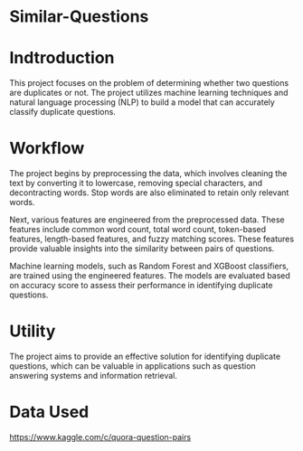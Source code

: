 # Similar-Questions

# Indtroduction
This project focuses on the problem of determining whether two questions are duplicates or not. The project utilizes machine learning techniques and natural language processing (NLP) to build a model that can accurately classify duplicate questions.

# Workflow
The project begins by preprocessing the data, which involves cleaning the text by converting it to lowercase, removing special characters, and decontracting words. Stop words are also eliminated to retain only relevant words.

Next, various features are engineered from the preprocessed data. These features include common word count, total word count, token-based features, length-based features, and fuzzy matching scores. These features provide valuable insights into the similarity between pairs of questions.

Machine learning models, such as Random Forest and XGBoost classifiers, are trained using the engineered features. The models are evaluated based on accuracy score to assess their performance in identifying duplicate questions.

# Utility
The project aims to provide an effective solution for identifying duplicate questions, which can be valuable in applications such as question answering systems and information retrieval.

# Data Used
https://www.kaggle.com/c/quora-question-pairs
